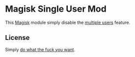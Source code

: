 
# Magisk Single User Mod

This [Magisk][] module simply disable the [multiple users][] feature.


## License

Simply [do what the fuck you want](LICENSE "View Licence").


[Magisk]:         https://github.com/topjohnwu/Magisk
[multiple users]: https://source.android.com/devices/tech/admin/multi-user
